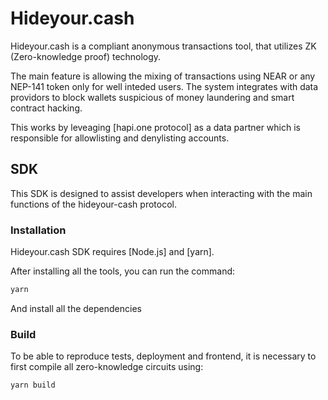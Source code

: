 # Hideyour.cash

Hideyour.cash is a compliant anonymous transactions tool, that utilizes ZK (Zero-knowledge proof) technology.

The main feature is allowing the mixing of transactions using NEAR or any NEP-141 token only for well inteded users. The system integrates with data providors to block wallets suspicious of money laundering and smart contract hacking.

This works by leveaging [hapi.one protocol] as a data partner which is responsible for allowlisting and denylisting accounts.

## SDK

This SDK is designed to assist developers when interacting with the main functions of the hideyour-cash protocol.

### Installation

Hideyour.cash SDK requires [Node.js] and [yarn].

After installing all the tools, you can run the command:

```sh
yarn
```
And install all the dependencies

### Build

To be able to reproduce tests, deployment and frontend, it is necessary to first compile all zero-knowledge circuits using:
```sh
yarn build
```
